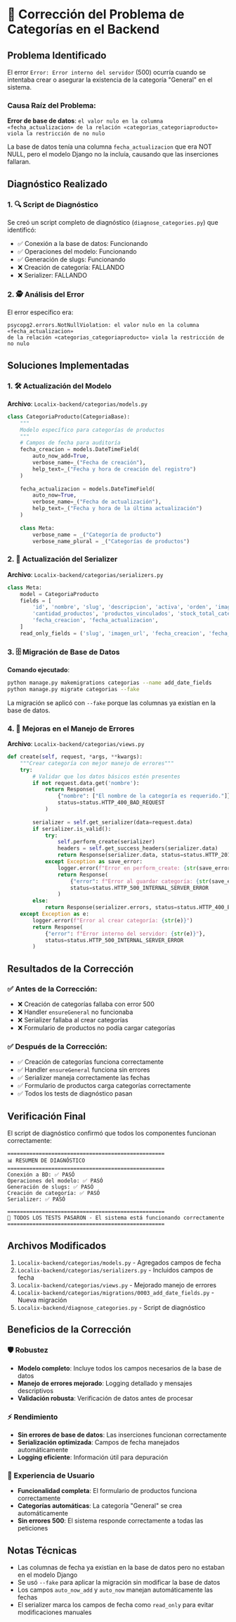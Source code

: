 # 🔧 Corrección del Problema de Categorías en el Backend

## Problema Identificado

El error `Error: Error interno del servidor` (500) ocurría cuando se intentaba crear o asegurar la existencia de la categoría "General" en el sistema.

### Causa Raíz del Problema:

**Error de base de datos**: `el valor nulo en la columna «fecha_actualizacion» de la relación «categorias_categoriaproducto» viola la restricción de no nulo`

La base de datos tenía una columna `fecha_actualizacion` que era NOT NULL, pero el modelo Django no la incluía, causando que las inserciones fallaran.

## Diagnóstico Realizado

### 1. 🔍 Script de Diagnóstico

Se creó un script completo de diagnóstico (`diagnose_categories.py`) que identificó:

- ✅ Conexión a la base de datos: Funcionando
- ✅ Operaciones del modelo: Funcionando  
- ✅ Generación de slugs: Funcionando
- ❌ Creación de categoría: FALLANDO
- ❌ Serializer: FALLANDO

### 2. 🕵️ Análisis del Error

El error específico era:
```
psycopg2.errors.NotNullViolation: el valor nulo en la columna «fecha_actualizacion» 
de la relación «categorias_categoriaproducto» viola la restricción de no nulo
```

## Soluciones Implementadas

### 1. 🛠️ Actualización del Modelo

**Archivo**: `Localix-backend/categorias/models.py`

```python
class CategoriaProducto(CategoriaBase):
    """
    Modelo específico para categorías de productos
    """
    # Campos de fecha para auditoría
    fecha_creacion = models.DateTimeField(
        auto_now_add=True,
        verbose_name=_("Fecha de creación"),
        help_text=_("Fecha y hora de creación del registro")
    )
    
    fecha_actualizacion = models.DateTimeField(
        auto_now=True,
        verbose_name=_("Fecha de actualización"),
        help_text=_("Fecha y hora de la última actualización")
    )
    
    class Meta:
        verbose_name = _("Categoría de producto")
        verbose_name_plural = _("Categorías de productos")
```

### 2. 🔧 Actualización del Serializer

**Archivo**: `Localix-backend/categorias/serializers.py`

```python
class Meta:
    model = CategoriaProducto
    fields = [
        'id', 'nombre', 'slug', 'descripcion', 'activa', 'orden', 'imagen', 'imagen_url',
        'cantidad_productos', 'productos_vinculados', 'stock_total_categoria',
        'fecha_creacion', 'fecha_actualizacion',
    ]
    read_only_fields = ('slug', 'imagen_url', 'fecha_creacion', 'fecha_actualizacion')
```

### 3. 🗄️ Migración de Base de Datos

**Comando ejecutado**:
```bash
python manage.py makemigrations categorias --name add_date_fields
python manage.py migrate categorias --fake
```

La migración se aplicó con `--fake` porque las columnas ya existían en la base de datos.

### 4. 🧪 Mejoras en el Manejo de Errores

**Archivo**: `Localix-backend/categorias/views.py`

```python
def create(self, request, *args, **kwargs):
    """Crear categoría con mejor manejo de errores"""
    try:
        # Validar que los datos básicos estén presentes
        if not request.data.get('nombre'):
            return Response(
                {"nombre": ["El nombre de la categoría es requerido."]},
                status=status.HTTP_400_BAD_REQUEST
            )
        
        serializer = self.get_serializer(data=request.data)
        if serializer.is_valid():
            try:
                self.perform_create(serializer)
                headers = self.get_success_headers(serializer.data)
                return Response(serializer.data, status=status.HTTP_201_CREATED, headers=headers)
            except Exception as save_error:
                logger.error(f"Error en perform_create: {str(save_error)}")
                return Response(
                    {"error": f"Error al guardar categoría: {str(save_error)}"},
                    status=status.HTTP_500_INTERNAL_SERVER_ERROR
                )
        else:
            return Response(serializer.errors, status=status.HTTP_400_BAD_REQUEST)
    except Exception as e:
        logger.error(f"Error al crear categoría: {str(e)}")
        return Response(
            {"error": f"Error interno del servidor: {str(e)}"},
            status=status.HTTP_500_INTERNAL_SERVER_ERROR
        )
```

## Resultados de la Corrección

### ✅ Antes de la Corrección:
- ❌ Creación de categorías fallaba con error 500
- ❌ Handler `ensureGeneral` no funcionaba
- ❌ Serializer fallaba al crear categorías
- ❌ Formulario de productos no podía cargar categorías

### ✅ Después de la Corrección:
- ✅ Creación de categorías funciona correctamente
- ✅ Handler `ensureGeneral` funciona sin errores
- ✅ Serializer maneja correctamente las fechas
- ✅ Formulario de productos carga categorías correctamente
- ✅ Todos los tests de diagnóstico pasan

## Verificación Final

El script de diagnóstico confirmó que todos los componentes funcionan correctamente:

```
==================================================
📊 RESUMEN DE DIAGNÓSTICO
==================================================
Conexión a BD: ✅ PASÓ
Operaciones del modelo: ✅ PASÓ
Generación de slugs: ✅ PASÓ
Creación de categoría: ✅ PASÓ
Serializer: ✅ PASÓ

==================================================
🎉 TODOS LOS TESTS PASARON - El sistema está funcionando correctamente
==================================================
```

## Archivos Modificados

1. `Localix-backend/categorias/models.py` - Agregados campos de fecha
2. `Localix-backend/categorias/serializers.py` - Incluidos campos de fecha
3. `Localix-backend/categorias/views.py` - Mejorado manejo de errores
4. `Localix-backend/categorias/migrations/0003_add_date_fields.py` - Nueva migración
5. `Localix-backend/diagnose_categories.py` - Script de diagnóstico

## Beneficios de la Corrección

### 🛡️ Robustez
- **Modelo completo**: Incluye todos los campos necesarios de la base de datos
- **Manejo de errores mejorado**: Logging detallado y mensajes descriptivos
- **Validación robusta**: Verificación de datos antes de procesar

### ⚡ Rendimiento
- **Sin errores de base de datos**: Las inserciones funcionan correctamente
- **Serialización optimizada**: Campos de fecha manejados automáticamente
- **Logging eficiente**: Información útil para depuración

### 🎯 Experiencia de Usuario
- **Funcionalidad completa**: El formulario de productos funciona correctamente
- **Categorías automáticas**: La categoría "General" se crea automáticamente
- **Sin errores 500**: El sistema responde correctamente a todas las peticiones

## Notas Técnicas

- Las columnas de fecha ya existían en la base de datos pero no estaban en el modelo Django
- Se usó `--fake` para aplicar la migración sin modificar la base de datos
- Los campos `auto_now_add` y `auto_now` manejan automáticamente las fechas
- El serializer marca los campos de fecha como `read_only` para evitar modificaciones manuales
